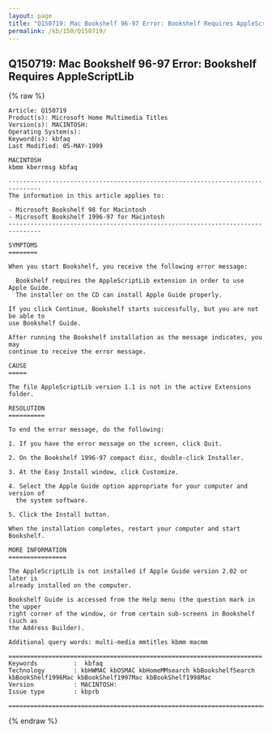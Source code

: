 ```yaml
---
layout: page
title: "Q150719: Mac Bookshelf 96-97 Error: Bookshelf Requires AppleScriptLib"
permalink: /kb/150/Q150719/
---
```


## Q150719: Mac Bookshelf 96-97 Error: Bookshelf Requires AppleScriptLib

{% raw %}

	Article: Q150719
	Product(s): Microsoft Home Multimedia Titles
	Version(s): MACINTOSH:
	Operating System(s): 
	Keyword(s): kbfaq
	Last Modified: 05-MAY-1999
	
	MACINTOSH
	kbmm kberrmsg kbfaq
	
	-------------------------------------------------------------------------------
	The information in this article applies to:
	
	- Microsoft Bookshelf 98 for Macintosh 
	- Microsoft Bookshelf 1996-97 for Macintosh 
	-------------------------------------------------------------------------------
	
	SYMPTOMS
	========
	
	When you start Bookshelf, you receive the following error message:
	
	  Bookshelf requires the AppleScriptLib extension in order to use Apple Guide.
	  The installer on the CD can install Apple Guide properly.
	
	If you click Continue, Bookshelf starts successfully, but you are not be able to
	use Bookshelf Guide.
	
	After running the Bookshelf installation as the message indicates, you may
	continue to receive the error message.
	
	CAUSE
	=====
	
	The file AppleScriptLib version 1.1 is not in the active Extensions folder.
	
	RESOLUTION
	==========
	
	To end the error message, do the following:
	
	1. If you have the error message on the screen, click Quit.
	
	2. On the Bookshelf 1996-97 compact disc, double-click Installer.
	
	3. At the Easy Install window, click Customize.
	
	4. Select the Apple Guide option appropriate for your computer and version of
	  the system software.
	
	5. Click the Install button.
	
	When the installation completes, restart your computer and start Bookshelf.
	
	MORE INFORMATION
	================
	
	The AppleScriptLib is not installed if Apple Guide version 2.02 or later is
	already installed on the computer.
	
	Bookshelf Guide is accessed from the Help menu (the question mark in the upper
	right corner of the window, or from certain sub-screens in Bookshelf (such as
	the Address Builder).
	
	Additional query words: multi-media mmtitles kbmm macmm
	
	======================================================================
	Keywords          :  kbfaq
	Technology        : kbHWMAC kbOSMAC kbHomeMMsearch kbBookshelfSearch kbBookShelf1996Mac kbBookShelf1997Mac kbBookShelf1998Mac
	Version           : MACINTOSH:
	Issue type        : kbprb
	
	=============================================================================
	

{% endraw %}

